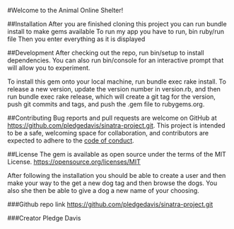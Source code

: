 #Welcome to the Animal Online Shelter!

##Installation
After you are finished cloning this project you can run bundle install to make gems available
To run my app you have to run, bin ruby/run file
Then you enter everything as it is displayed

##Development
After checking out the repo, run bin/setup to install dependencies. You can also run bin/console for an interactive prompt that will allow you to experiment.

To install this gem onto your local machine, run bundle exec rake install. To release a new version, update the version number in version.rb, and then run bundle exec rake release, which will create a git tag for the version, push git commits and tags, and push the .gem file to rubygems.org.


##Contributing
Bug reports and pull requests are welcome on GitHub at https://github.com/pledgedavis/sinatra-project.git. This project is intended to be a safe, welcoming space for collaboration, and contributors are expected to adhere to the [code of conduct](https://github.com/pledgedavis/sinatra-project.git).

##License
The gem is available as open source under the terms of the MIT License.
https://opensource.org/licenses/MIT

After following the installation you should be able to create a user and then make your way to the get a new dog tag and then browse the dogs. You also she then be able to give a dog a new name of your choosing.

###Github repo link
 https://github.com/pledgedavis/sinatra-project.git

###Creator
Pledge Davis

